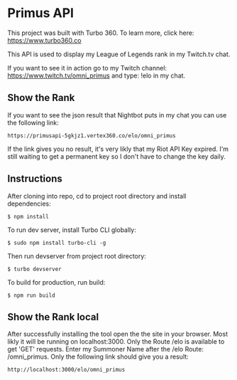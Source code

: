 # Primus API

This project was built with Turbo 360. To learn more, click here: https://www.turbo360.co

This API is used to display my League of Legends rank in my Twitch.tv chat.

If you want to see it in action go to my Twitch channel: https://www.twitch.tv/omni_primus and type: !elo in my chat.

## Show the Rank
If you want to see the json result that Nightbot puts in my chat you can use the following link:

```
https://primusapi-5gkjz1.vertex360.co/elo/omni_primus
```

If the link gives you no result, it's very likly that my Riot API Key expired. I'm still waiting to get a permanent key so I don't have to change the key daily.

## Instructions
After cloning into repo, cd to project root directory and install dependencies:

```
$ npm install
```

To run dev server, install Turbo CLI globally:

```
$ sudo npm install turbo-cli -g
```

Then run devserver from project root directory:

```
$ turbo devserver
```

To build for production, run build:

```
$ npm run build
```
## Show the Rank local
After successfully installing the tool open the the site in your browser. Most likly it will be running on localhost:3000. Only the Route /elo is available to get 'GET' requests. Enter my Summoner Name after the /elo Route: /omni_primus. Only the following link should give you a result:

```
http://localhost:3000/elo/omni_primus
```
